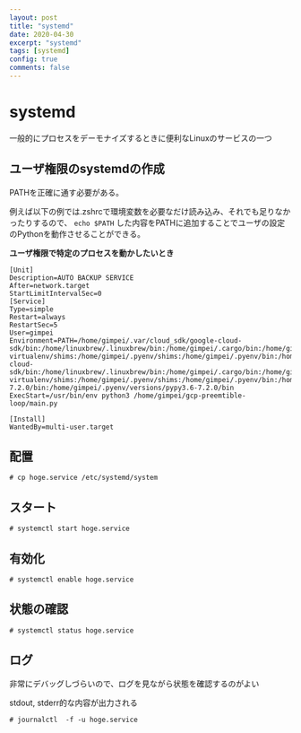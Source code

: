 ```yaml
---
layout: post
title: "systemd"
date: 2020-04-30
excerpt: "systemd"
tags: [systemd]
config: true
comments: false
---
```


# systemd
一般的にプロセスをデーモナイズするときに便利なLinuxのサービスの一つ

## ユーザ権限のsystemdの作成
PATHを正確に通す必要がある。  

例えば以下の例では.zshrcで環境変数を必要なだけ読み込み、それでも足りなかったりするので、 `echo $PATH` した内容をPATHに追加することでユーザの設定のPythonを動作させることができる。

**ユーザ権限で特定のプロセスを動かしたいとき**

```
[Unit]
Description=AUTO BACKUP SERVICE
After=network.target
StartLimitIntervalSec=0
[Service]
Type=simple
Restart=always
RestartSec=5
User=gimpei
Environment=PATH=/home/gimpei/.var/cloud_sdk/google-cloud-sdk/bin:/home/linuxbrew/.linuxbrew/bin:/home/gimpei/.cargo/bin:/home/gimpei/.bin:/home/gimpei/.pyenv/plugins/pyenv-virtualenv/shims:/home/gimpei/.pyenv/shims:/home/gimpei/.pyenv/bin:/home/gimpei/.pyenv/bin:/home/gimpei/.pyenv/bin:/home/gimpei/opt/anaconda3/bin:/home/gimpei/.var/cloud_sdk/google-cloud-sdk/bin:/home/linuxbrew/.linuxbrew/bin:/home/gimpei/.cargo/bin:/home/gimpei/.bin:/home/gimpei/.pyenv/plugins/pyenv-virtualenv/shims:/home/gimpei/.pyenv/shims:/home/gimpei/.pyenv/bin:/home/gimpei/.pyenv/bin:/home/gimpei/.pyenv/bin:/home/gimpei/opt/anaconda3/bin:/usr/local/sbin:/usr/local/bin:/usr/sbin:/usr/bin:/sbin:/bin:/usr/games:/usr/local/games:/home/gimpei/.pyenv/versions/pypy3.6-7.2.0/bin:/home/gimpei/.pyenv/versions/pypy3.6-7.2.0/bin
ExecStart=/usr/bin/env python3 /home/gimpei/gcp-preemtible-loop/main.py

[Install]
WantedBy=multi-user.target
```

## 配置

```console
# cp hoge.service /etc/systemd/system
```

## スタート

```console
# systemctl start hoge.service
```

## 有効化

```console
# systemctl enable hoge.service
```

## 状態の確認

```console
# systemctl status hoge.service
```

## ログ

非常にデバッグしづらいので、ログを見ながら状態を確認するのがよい

stdout, stderr的な内容が出力される

```cosnole
# journalctl  -f -u hoge.service
```
